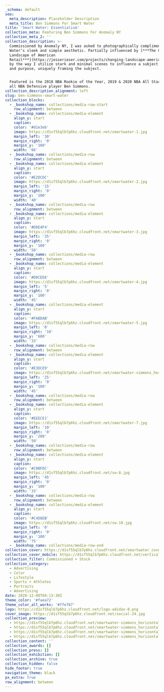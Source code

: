 ```yaml
---
_schema: default
seo:
  meta_description: Placeholder Description
  meta_title: Ben Simmons For Smart Water
title: 'Smart Water: Essentialism'
collection_meta: Featuring Ben Simmons For Anomaly NY
collection_meta_2: ''
collection_description: >-
  Commissioned by Anomaly NY, I was asked to photographically compliment Smart
  Water’s sleek and simple aesthetic. Partially influenced by [***The Changing
  Landscape of American
  Retail***](https://jesserieser.com/projects/changing-landscape-american-retail/)&nbsp;
  by the way I utilize stark and minimal scenes to influence a subject’s actions
  and purpose, uniquely framing the subject.


  Featured is the 2018 NBA Rookie of the Year, 2019 & 2020 NBA All Star and 2020
  all NBA Defensive player Ben Simmons.
collection_description_alignment: left
slug: ben-simmons-smart-water
collection_blocks:
  - _bookshop_name: collections/media-row-start
    row_alignment: between
  - _bookshop_name: collections/media-element
    align_y: start
    caption:
    color: '#d1e3eb'
    image: https://d1sf55qlb7p6hz.cloudfront.net/smartwater-1.jpg
    margin_left: '30'
    margin_right: '0'
    margin_y: '100'
    width: '66'
  - _bookshop_name: collections/media-row
    row_alignment: between
  - _bookshop_name: collections/media-element
    align_y: start
    caption:
    color: '#E2DCDC'
    image: https://d1sf55qlb7p6hz.cloudfront.net/smartwater-2.jpg
    margin_left: '15'
    margin_right: '0'
    margin_y: '100'
    width: '40'
  - _bookshop_name: collections/media-row
    row_alignment: between
  - _bookshop_name: collections/media-element
    align_y: start
    caption:
    color: '#D8E4F4'
    image: https://d1sf55qlb7p6hz.cloudfront.net/smartwater-3.jpg
    margin_left: '35'
    margin_right: '0'
    margin_y: '100'
    width: '50'
  - _bookshop_name: collections/media-row
    row_alignment: between
  - _bookshop_name: collections/media-element
    align_y: start
    caption:
    color: '#D0CEE6'
    image: https://d1sf55qlb7p6hz.cloudfront.net/smartwater-4.jpg
    margin_left: '5'
    margin_right: '0'
    margin_y: '100'
    width: '45'
  - _bookshop_name: collections/media-element
    align_y: start
    caption:
    color: '#FABDAB'
    image: https://d1sf55qlb7p6hz.cloudfront.net/smartwater-5.jpg
    margin_left: '0'
    margin_right: '10'
    margin_y: '600'
    width: '33'
  - _bookshop_name: collections/media-row
    row_alignment: between
  - _bookshop_name: collections/media-element
    align_y: start
    caption:
    color: '#E3DCE9'
    image: https://d1sf55qlb7p6hz.cloudfront.net/smartwater-simmons_horizontal-1.jpg
    margin_left: '25'
    margin_right: '0'
    margin_y: '100'
    width: '45'
  - _bookshop_name: collections/media-row
    row_alignment: between
  - _bookshop_name: collections/media-element
    align_y: start
    caption:
    color: '#EEECE1'
    image: https://d1sf55qlb7p6hz.cloudfront.net/smartwater-7.jpg
    margin_left: '10'
    margin_right: '0'
    margin_y: '200'
    width: '50'
  - _bookshop_name: collections/media-row
    row_alignment: between
  - _bookshop_name: collections/media-element
    align_y: start
    caption:
    color: '#C0BFDC'
    image: https://d1sf55qlb7p6hz.cloudfront.net/sw-8.jpg
    margin_left: '45'
    margin_right: '0'
    margin_y: '100'
    width: '33'
  - _bookshop_name: collections/media-row
    row_alignment: between
  - _bookshop_name: collections/media-element
    align_y: start
    caption:
    color: '#C4D8EB'
    image: https://d1sf55qlb7p6hz.cloudfront.net/sw-10.jpg
    margin_left: '0'
    margin_right: '0'
    margin_y: '100'
    width: '75'
  - _bookshop_name: collections/media-row-end
collection_cover: https://d1sf55qlb7p6hz.cloudfront.net/smartwater_cover-horizontal-1.jpg
collection_cover_mobile: https://d1sf55qlb7p6hz.cloudfront.net/verticalcovers-42.jpg
collection_filter: Commissioned + Stock
collection_category:
  - Advertising
  - Color
  - Lifestyle
  - Sports + Athletes
  - Portraits
  - Advertising
date: 2020-12-08T04:13:30Z
theme_color: '#faea72'
theme_color_all_works: '#ffe767'
logo: https://d1sf55qlb7p6hz.cloudfront.net/logo-adidas-8.png
cover_image: https://d1sf55qlb7p6hz.cloudfront.net/social-24.jpg
collection_preview:
  - https://d1sf55qlb7p6hz.cloudfront.net/smartwater-simmons_horizontal-4.jpg
  - https://d1sf55qlb7p6hz.cloudfront.net/smartwater-simmons_horizontal-1.jpg
  - https://d1sf55qlb7p6hz.cloudfront.net/smartwater-simmons_horizontal-2.jpg
  - https://d1sf55qlb7p6hz.cloudfront.net/smartwater-simmons_horizontal-3.jpg
collection_content: ''
collection_awards: []
collection_press: []
collection_exhibition: []
collection_archive: true
collection_hidden: false
hide_footer: true
navigation_theme: black
px_extra: true
row_alignment: between
---
```

